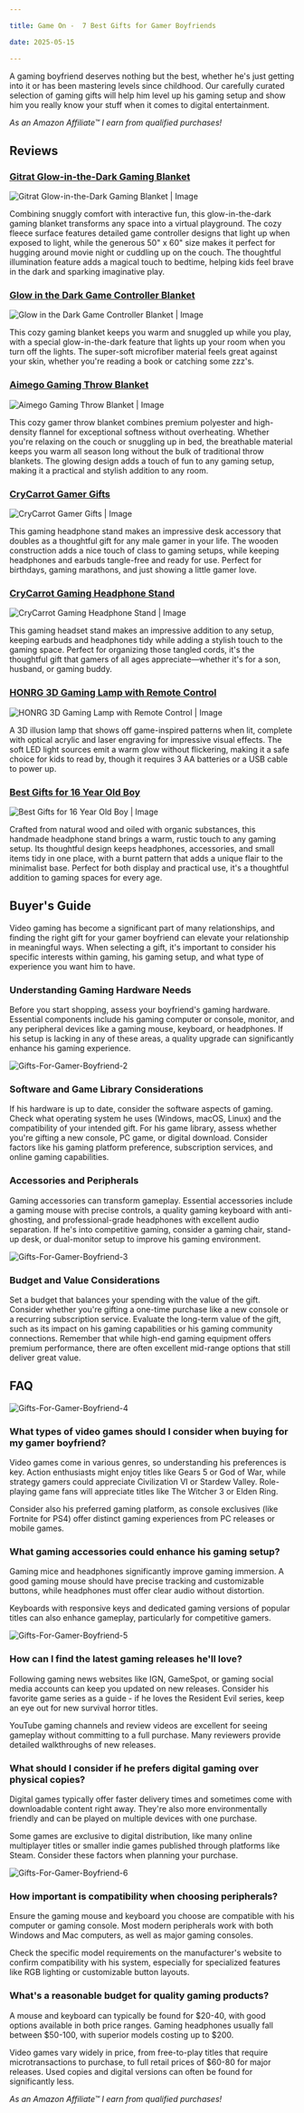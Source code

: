 ```yaml
---

title: Game On -  7 Best Gifts for Gamer Boyfriends

date: 2025-05-15

---
```


A gaming boyfriend deserves nothing but the best, whether he's just getting into it or has been mastering levels since childhood. Our carefully curated selection of gaming gifts will help him level up his gaming setup and show him you really know your stuff when it comes to digital entertainment. 

*As an Amazon Affiliate™ I earn from qualified purchases!*


## Reviews


### [Gitrat Glow-in-the-Dark Gaming Blanket](https://serp.ly/@bar/amazon/Gifts+For+Gamer+Boyfriend?utm\_term=gitrat-glow-in-the-dark-gaming-blanket)

![Gitrat Glow-in-the-Dark Gaming Blanket | Image](https://encrypted-tbn2.gstatic.com/shopping?q=tbn:ANd9GcRlxFuEFyTGgnAjsrY38NeTAZEfrnZk9piC4gbPKOa9PvRAxxGB&usqp=CAY)

Combining snuggly comfort with interactive fun, this glow-in-the-dark gaming blanket transforms any space into a virtual playground. The cozy fleece surface features detailed game controller designs that light up when exposed to light, while the generous 50" x 60" size makes it perfect for hugging around movie night or cuddling up on the couch. The thoughtful illumination feature adds a magical touch to bedtime, helping kids feel brave in the dark and sparking imaginative play. 


### [Glow in the Dark Game Controller Blanket](https://serp.ly/@bar/amazon/Gifts+For+Gamer+Boyfriend?utm\_term=glow-in-the-dark-game-controller-blanket)

![Glow in the Dark Game Controller Blanket | Image](https://encrypted-tbn2.gstatic.com/shopping?q=tbn:ANd9GcTwEBWbNKxwu8PJsLyc0ijdDmxnfry7CaX6gHhCNKJQmaTlRuWY&usqp=CAY)

This cozy gaming blanket keeps you warm and snuggled up while you play, with a special glow-in-the-dark feature that lights up your room when you turn off the lights. The super-soft microfiber material feels great against your skin, whether you're reading a book or catching some zzz's. 


### [Aimego Gaming Throw Blanket](https://serp.ly/@bar/amazon/Gifts+For+Gamer+Boyfriend?utm\_term=aimego-gaming-throw-blanket)

![Aimego Gaming Throw Blanket | Image](https://encrypted-tbn0.gstatic.com/shopping?q=tbn:ANd9GcTZCrtUquiF8BEG48kPgkYACW3qHD1mGPjH47HS1fDER5gj1Nb9JKANjzoBK2JSmrBueHmDB4yFTyo0HcJx7emwBy3d6m6L&usqp=CAY)

This cozy gamer throw blanket combines premium polyester and high-density flannel for exceptional softness without overheating. Whether you're relaxing on the couch or snuggling up in bed, the breathable material keeps you warm all season long without the bulk of traditional throw blankets. The glowing design adds a touch of fun to any gaming setup, making it a practical and stylish addition to any room. 


### [CryCarrot Gamer Gifts](https://serp.ly/@bar/amazon/Gifts+For+Gamer+Boyfriend?utm\_term=crycarrot-gamer-gifts)

![CryCarrot Gamer Gifts | Image](https://encrypted-tbn2.gstatic.com/shopping?q=tbn:ANd9GcQiCWU6NkxczSsCh4Ef4EHrNw\_SYalGomgz6e48g2h2XA-ghr3T&usqp=CAY)

This gaming headphone stand makes an impressive desk accessory that doubles as a thoughtful gift for any male gamer in your life. The wooden construction adds a nice touch of class to gaming setups, while keeping headphones and earbuds tangle-free and ready for use. Perfect for birthdays, gaming marathons, and just showing a little gamer love. 


### [CryCarrot Gaming Headphone Stand](https://serp.ly/@bar/amazon/Gifts+For+Gamer+Boyfriend?utm\_term=crycarrot-gaming-headphone-stand)

![CryCarrot Gaming Headphone Stand | Image](https://encrypted-tbn2.gstatic.com/shopping?q=tbn:ANd9GcSVxwsZpXEABLr4hzpsjrj7n9LTzCxjWBkVpYVzKCO8kewl0XkOx-V1Pq8TZBmiIdsxh4FgQCV8-LzNgLaSuez\_UiZo3BSx&usqp=CAY)

This gaming headset stand makes an impressive addition to any setup, keeping earbuds and headphones tidy while adding a stylish touch to the gaming space. Perfect for organizing those tangled cords, it's the thoughtful gift that gamers of all ages appreciate—whether it's for a son, husband, or gaming buddy. 


### [HONRG 3D Gaming Lamp with Remote Control](https://serp.ly/@bar/amazon/Gifts+For+Gamer+Boyfriend?utm\_term=honrg-3d-gaming-lamp-with-remote-control)

![HONRG 3D Gaming Lamp with Remote Control | Image](https://encrypted-tbn0.gstatic.com/shopping?q=tbn:ANd9GcSSiNHcqMdNgGurT4pHpCuDt5u4eFNI6YrBEwim5pm0TZ5YWVJq&usqp=CAY)

A 3D illusion lamp that shows off game-inspired patterns when lit, complete with optical acrylic and laser engraving for impressive visual effects. The soft LED light sources emit a warm glow without flickering, making it a safe choice for kids to read by, though it requires 3 AA batteries or a USB cable to power up. 


### [Best Gifts for 16 Year Old Boy](https://serp.ly/@bar/amazon/Gifts+For+Gamer+Boyfriend?utm\_term=best-gifts-for-16-year-old-boy)

![Best Gifts for 16 Year Old Boy | Image](https://encrypted-tbn3.gstatic.com/shopping?q=tbn:ANd9GcTSoZBlPeyA7ONgDWLwut8MSUwz9llbm6IO43TNKBjqccP\_VNnH2tMAsw1aj02LpiwuOjkhkzruRfnOKLluQF4okM-nb-8Zdw&usqp=CAY)

Crafted from natural wood and oiled with organic substances, this handmade headphone stand brings a warm, rustic touch to any gaming setup. Its thoughtful design keeps headphones, accessories, and small items tidy in one place, with a burnt pattern that adds a unique flair to the minimalist base. Perfect for both display and practical use, it's a thoughtful addition to gaming spaces for every age. 


## Buyer's Guide

Video gaming has become a significant part of many relationships, and finding the right gift for your gamer boyfriend can elevate your relationship in meaningful ways. When selecting a gift, it's important to consider his specific interests within gaming, his gaming setup, and what type of experience you want him to have. 


### Understanding Gaming Hardware Needs

Before you start shopping, assess your boyfriend's gaming hardware. Essential components include his gaming computer or console, monitor, and any peripheral devices like a gaming mouse, keyboard, or headphones. If his setup is lacking in any of these areas, a quality upgrade can significantly enhance his gaming experience. 

![Gifts-For-Gamer-Boyfriend-2](https://imagedelivery.net/vy2bglCGN6hEeWOnSe2c7A/Gifts-For-Gamer-Boyfriend-2/h=540,fit=pad,background=black)


### Software and Game Library Considerations

If his hardware is up to date, consider the software aspects of gaming. Check what operating system he uses (Windows, macOS, Linux) and the compatibility of your intended gift. For his game library, assess whether you're gifting a new console, PC game, or digital download. Consider factors like his gaming platform preference, subscription services, and online gaming capabilities. 


### Accessories and Peripherals

Gaming accessories can transform gameplay. Essential accessories include a gaming mouse with precise controls, a quality gaming keyboard with anti-ghosting, and professional-grade headphones with excellent audio separation. If he's into competitive gaming, consider a gaming chair, stand-up desk, or dual-monitor setup to improve his gaming environment. 

![Gifts-For-Gamer-Boyfriend-3](https://imagedelivery.net/vy2bglCGN6hEeWOnSe2c7A/Gifts-For-Gamer-Boyfriend-3/h=540,fit=pad,background=black)


### Budget and Value Considerations

Set a budget that balances your spending with the value of the gift. Consider whether you're gifting a one-time purchase like a new console or a recurring subscription service. Evaluate the long-term value of the gift, such as its impact on his gaming capabilities or his gaming community connections. Remember that while high-end gaming equipment offers premium performance, there are often excellent mid-range options that still deliver great value. 


## FAQ

![Gifts-For-Gamer-Boyfriend-4](https://imagedelivery.net/vy2bglCGN6hEeWOnSe2c7A/Gifts-For-Gamer-Boyfriend-4/h=540,fit=pad,background=black)


### What types of video games should I consider when buying for my gamer boyfriend?

Video games come in various genres, so understanding his preferences is key. Action enthusiasts might enjoy titles like Gears 5 or God of War, while strategy gamers could appreciate Civilization VI or Stardew Valley. Role-playing game fans will appreciate titles like The Witcher 3 or Elden Ring. 

Consider also his preferred gaming platform, as console exclusives (like Fortnite for PS4) offer distinct gaming experiences from PC releases or mobile games. 


### What gaming accessories could enhance his gaming setup?

Gaming mice and headphones significantly improve gaming immersion. A good gaming mouse should have precise tracking and customizable buttons, while headphones must offer clear audio without distortion. 

Keyboards with responsive keys and dedicated gaming versions of popular titles can also enhance gameplay, particularly for competitive gamers. 

![Gifts-For-Gamer-Boyfriend-5](https://imagedelivery.net/vy2bglCGN6hEeWOnSe2c7A/Gifts-For-Gamer-Boyfriend-5/h=540,fit=pad,background=black)


### How can I find the latest gaming releases he'll love?

Following gaming news websites like IGN, GameSpot, or gaming social media accounts can keep you updated on new releases. Consider his favorite game series as a guide - if he loves the Resident Evil series, keep an eye out for new survival horror titles. 

YouTube gaming channels and review videos are excellent for seeing gameplay without committing to a full purchase. Many reviewers provide detailed walkthroughs of new releases. 


### What should I consider if he prefers digital gaming over physical copies?

Digital games typically offer faster delivery times and sometimes come with downloadable content right away. They're also more environmentally friendly and can be played on multiple devices with one purchase. 

Some games are exclusive to digital distribution, like many online multiplayer titles or smaller indie games published through platforms like Steam. Consider these factors when planning your purchase. 

![Gifts-For-Gamer-Boyfriend-6](https://imagedelivery.net/vy2bglCGN6hEeWOnSe2c7A/Gifts-For-Gamer-Boyfriend-6/h=540,fit=pad,background=black)


### How important is compatibility when choosing peripherals?

Ensure the gaming mouse and keyboard you choose are compatible with his computer or gaming console. Most modern peripherals work with both Windows and Mac computers, as well as major gaming consoles. 

Check the specific model requirements on the manufacturer's website to confirm compatibility with his system, especially for specialized features like RGB lighting or customizable button layouts. 


### What's a reasonable budget for quality gaming products?

A mouse and keyboard can typically be found for $20-40, with good options available in both price ranges. Gaming headphones usually fall between $50-100, with superior models costing up to $200. 

Video games vary widely in price, from free-to-play titles that require microtransactions to purchase, to full retail prices of $60-80 for major releases. Used copies and digital versions can often be found for significantly less. 

*As an Amazon Affiliate™ I earn from qualified purchases!*